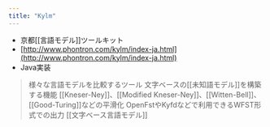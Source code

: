 ```yaml
---
title: "Kylm"
---
```


- 京都[[言語モデル]]ツールキット
- [http://www.phontron.com/kylm/index-ja.html](http://www.phontron.com/kylm/index-ja.html)
- Java実装
>  様々な言語モデルを比較するツール
>  文字ベースの[[未知語モデル]]を構築する機能
>  [[Kneser-Ney]]、[[Modified Kneser-Ney]]、[[Witten-Bell]]、[[Good-Turing]]などの平滑化
>  OpenFstやKyfdなどで利用できるWFST形式での出力
[[文字ベース言語モデル]]
